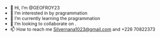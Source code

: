 - 👋 Hi, I’m @GEOFROY23
- 👀 I’m interested in by pragrammation
- 🌱 I’m currently learning the pragrammation
- 💞️ I’m looking to collaborate on   .
- 📫 How to reach me Silvernana1023@gmail.com   and +226 70822373

<!---
GEOFROY23/GEOFROY23 is a ✨ special ✨ repository because its `README.md` (this file) appears on your GitHub profile.
You can click the Preview link to take a look at your changes.
--->
